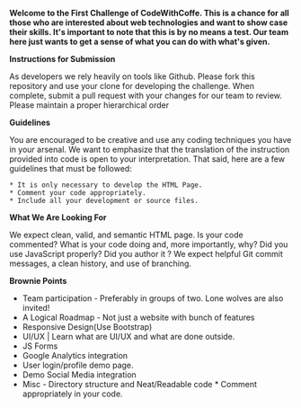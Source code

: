 
**Welcome to the First Challenge of CodeWithCoffe. This is a chance for all those who are interested about web technologies and want to show case their skills.
It's important to note that this is by no means a test. Our team here  just wants to get a sense of what you can do with what's given.**

**Instructions for Submission**

As developers we rely heavily on tools like Github.
Please fork this repository and use your clone for developing the challenge. 
When complete, submit a pull request with your changes for our team to review.
Please maintain a proper hierarchical order


**Guidelines**

You are encouraged to be creative and use any coding techniques you have in your arsenal. 
We want to emphasize that the translation of the instruction provided into code is open to your interpretation. 
That said, here are a few guidelines that must be followed:

    * It is only necessary to develop the HTML Page.
    * Comment your code appropriately.
    * Include all your development or source files.
    
**What We Are Looking For**
 
 We expect clean, valid, and semantic HTML page.
 Is your code commented? What is your code doing and, more importantly, why?
 Did you use JavaScript properly? Did you author it ?
 We expect helpful Git commit messages, a clean history, and use of branching.

**Brownie Points**

   *  Team participation - Preferably in groups of two. Lone wolves are also invited!
   *  A Logical Roadmap - Not just a website with bunch of features
   *  Responsive Design(Use Bootstrap)
   *  UI/UX | Learn what are UI/UX and what are done outside.
   *  JS Forms
   *  Google Analytics integration
   *  User login/profile demo page.
   *  Demo Social Media integration
   *  Misc - Directory structure and Neat/Readable code
    * Comment appropriately in your code.
